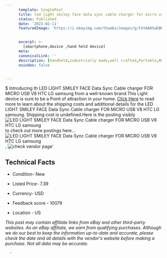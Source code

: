 ```yaml
---
      template: SinglePost
      title: led light smiley face data sync cable charger for micro usb v8 htc lg samsung
      status: Published
      date: '2023-02-11'
      featuredImage: 'https://i.ebayimg.com/thumbs/images/g/tXYAAOSwEBRbmFFF/s-l225.jpg'
       

      excerpt: >-
        [smartphone,device ,hand held device]
      meta:
      canonicalLink: ''
      description: [handheld,industrially made,well crafted,Portable,Mobile,Compact,Convenient,Lightweight,Maneuverable,Man-portable,Miniature,Carriable,Hand-held,Light,Holdable,Transportable,Mobile device,Pocket-sized,On-the-go,Wireless,Cordless,Compact size,Convenient size, smartphone,device ,hand held device]
      noindex: false
      

---
```

$
      Introducing th LED LIGHT SMILEY FACE Data Sync Cable charger FOR MICRO USB V8 HTC LG samsung from a well-known brand.This Light device  is sure to be a Point of attraction  in your home. [Click Here](https://www.ebay.com/itm/161196449577?hash=item25880e9f29%3Ag%3AtXYAAOSwEBRbmFFF&mkevt=1&mkcid=1&mkrid=711-53200-19255-0&campid=%253CePNCampaignId%253E&customid=%253CreferenceId%253E&toolid=10049) to read more to learn about the shipping costs and additional details for the LED LIGHT SMILEY FACE Data Sync Cable charger FOR MICRO USB V8 HTC LG samsung. Shipping cost is undefined.Here is the posting visibly ![LED LIGHT SMILEY FACE Data Sync Cable charger FOR MICRO USB V8 HTC LG samsung](https://i.ebayimg.com/thumbs/images/g/tXYAAOSwEBRbmFFF/s-l225.jpg) to check out more postings here... ![LED LIGHT SMILEY FACE Data Sync Cable charger FOR MICRO USB V8 HTC LG samsung](https://i.ebayimg.com/images/g/tXYAAOSwEBRbmFFF/s-l1200.jpg), ![check vendor page](https://origin-galleryplus.ebayimg.com/ws/web/161196449577_2_0_1/225x225.jpg,https://origin-galleryplus.ebayimg.com/ws/web/161196449577_3_0_1/225x225.jpg,https://origin-galleryplus.ebayimg.com/ws/web/161196449577_4_0_1/225x225.jpg,https://origin-galleryplus.ebayimg.com/ws/web/161196449577_5_0_1/225x225.jpg,https://origin-galleryplus.ebayimg.com/ws/web/161196449577_6_0_1/225x225.jpg,https://origin-galleryplus.ebayimg.com/ws/web/161196449577_7_0_1/225x225.jpg,https://origin-galleryplus.ebayimg.com/ws/web/161196449577_8_0_1/225x225.jpg,https://origin-galleryplus.ebayimg.com/ws/web/161196449577_9_0_1/225x225.jpg,https://origin-galleryplus.ebayimg.com/ws/web/161196449577_10_0_1/225x225.jpg,https://origin-galleryplus.ebayimg.com/ws/web/161196449577_11_0_1/225x225.jpg,https://origin-galleryplus.ebayimg.com/ws/web/161196449577_12_0_1/225x225.jpg)'

      

 ## Technical Facts 



     
      

 - Condition- New 


      

 - Listed Price- 7.39 


      

 - Currency- USD 


      

 - Feedback score - 10079 


      

 - Location - US 


      
      

 *_This post may contain affiliate links from eBay and other third-party websites. As an eBay affiliate, we earn from qualifying purchases. Although we do our best to keep the information up-to-date and accurate, please check the date and all details with the vendor's website before making a purchase. Not all data may be accurate._*




      -
